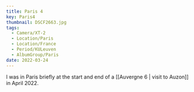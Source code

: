 ```yaml
---
title: Paris 4
key: Paris4
thumbnail: DSCF2663.jpg
tags:
  - Camera/XT-2
  - Location/Paris
  - Location/France
  - Period/KULeuven
  - AlbumGroup/Paris
date: 2022-03-24
---
```

I was in Paris briefly at the start and end of a [[Auvergne 6 | visit to Auzon]] in April 2022.
